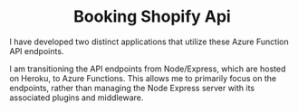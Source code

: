 <h1 align="center">Booking Shopify Api</h1>

I have developed two distinct applications that utilize these Azure Function API endpoints.

I am transitioning the API endpoints from Node/Express, which are hosted on Heroku, to Azure Functions. This allows me to primarily focus on the endpoints, rather than managing the Node Express server with its associated plugins and middleware.
